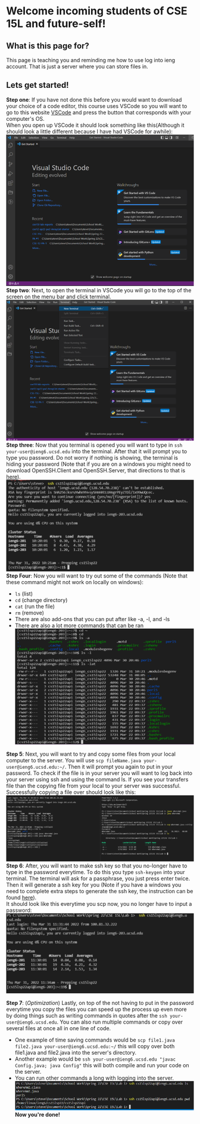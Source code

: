 # Welcome incoming students of CSE 15L and future-self!

## What is this page for?
This page is teaching you and reminding me how to use log into ieng account. That is just a server where you can store files in.

## Lets get started!

**Step one**: If you have not done this before you would want to download your choice of a code editor, this course uses VSCode so you will want to go to this website [VSCode](https://code.visualstudio.com/download) and press the button that corresponds with your computer's OS.  
When you open up VSCode it should look something like this(Although it should look a little different because I have had VSCode for awhile):
![Picture](PicLab1/VSCode.png)  
**Step two**: Next, to open the terminal in VSCode you will go to the top of the screen on the menu bar and click terminal.  
![Picture](PicLab1/Oterminal.png)  
**Step three**: Now that you terminal is opened you will want to type in `ssh your-user@ieng6.ucsd.edu` into the terminal. After that it will prompt you to type you password. Do not worry if nothing is showing, the terminal is hiding your password (Note that if you are on a windows you might need to download OpenSSH.Client and OpenSSH.Server, that directions to that is [here](https://docs.microsoft.com/en-us/windows-server/administration/openssh/openssh_install_firstuse)). 
![Picture](PicLab1/SignedInT.png)  
**Step Four**: Now you will want to try out some of the commands (Note that these command might not work on locally on windows):
* `ls` (list)
* `cd` (change directory)
* `cat` (run the file)
* `rm` (remove)
* There are also add-ons that you can put after like -a, -l, and -ls
* There are also a lot more commands that can be ran  
![Picture](PicLab1/commands.png)    

**Step 5**: Next, you will want to try and copy some files from your local computer to the server. You will use `scp fileName.java your-user@ieng6.ucsd.edu:~/`. Then it will prompt you again to put in your password. To check if the file is in your server you will want to log back into your server using ssh and using the command ls. If you see your transfers file than the copying file from your local to your server was successful.  
Successfully copying a file over should look like this:
![Picture](PicLab1/success.png)
**Step 6**: After, you will want to make ssh key so that you no-longer have to type in the password everytime. To do this you type `ssh-keygen` into your terminal. The terminal will ask for a passphrase, you just press enter twice. Then it will generate a ssh key for you (Note if you have a windows you need to complete extra steps to generate the ssh key, the instruction can be found [here](https://docs.microsoft.com/en-us/windows-server/administration/openssh/openssh_keymanagement#user-key-generation)).  
It should look like this everytime you scp now, you no longer have to input a password:
![Picture](PicLab1/keygen.png)

**Step 7**: (*Optimization*) Lastly, on top of the not having to put in the password everytime you copy the files you can speed up the process up even more by doing things such as writing commands in quotes after the `ssh your-user@ieng6.ucsd.edu`. You can also run multiple commands or copy over several files at once all in one line of code.
* One example of time saving commands would be `scp file1.java file2.java your-user@ieng6.ucsd.edu:~/` this will copy over both file1.java and file2.java into the server's directory.
* Another example would be `ssh your-user@ieng6.ucsd.edu "javac Config.java; java Config"` this will both compile and run your code on the server.  
* You can run other commands a long with logging into the server.
![Picture](PicLab1/savetime.png)  
**Now you're done!**



